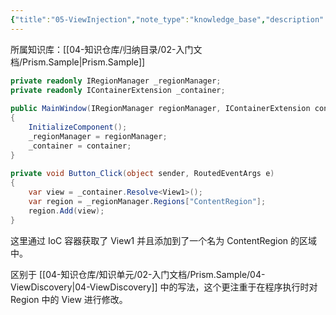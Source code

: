 ```yaml
---
{"title":"05-ViewInjection","note_type":"knowledge_base","description":"动态的调整Region中注册的View","tags":["样例代码","Prism","WPF"],"create_time":"2024-07-24","update_time":"2025-02-19","dg-home":false,"dg-publish":true,"aliase":null,"root":"Prism.Sample","permalink":"/04-知识仓库/知识单元/02-入门文档/Prism.Sample/05-ViewInjection/","dgPassFrontmatter":true,"noteIcon":"","created":"2024-07-24","updated":"2025-02-19"}
---
```



所属知识库：[[04-知识仓库/归纳目录/02-入门文档/Prism.Sample\|Prism.Sample]]

```csharp
private readonly IRegionManager _regionManager;  
private readonly IContainerExtension _container;  
  
public MainWindow(IRegionManager regionManager, IContainerExtension container)  
{  
    InitializeComponent();  
    _regionManager = regionManager;  
    _container = container; 
}  
  
private void Button_Click(object sender, RoutedEventArgs e)  
{  
    var view = _container.Resolve<View1>();  
    var region = _regionManager.Regions["ContentRegion"];  
    region.Add(view);  
}
```

这里通过 IoC 容器获取了 View1 并且添加到了一个名为 ContentRegion 的区域中。

区别于 [[04-知识仓库/知识单元/02-入门文档/Prism.Sample/04-ViewDiscovery\|04-ViewDiscovery]] 中的写法，这个更注重于在程序执行时对 Region 中的 View 进行修改。
